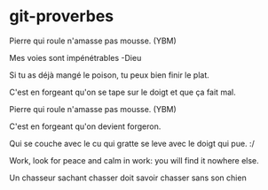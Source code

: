 # git-proverbes

Pierre qui roule n'amasse pas mousse. (YBM)

Mes voies sont impénétrables -Dieu

Si tu as déjà mangé le poison, tu peux bien finir le plat.

C'est en forgeant qu'on se tape sur le doigt et que ça fait mal.

Pierre qui roule n'amasse pas mousse. (YBM)

C'est en forgeant qu'on devient forgeron.

Qui se couche avec le cu qui gratte se leve avec le doigt qui pue. :/

Work, look for peace and calm in work: you will find it nowhere else.

Un chasseur sachant chasser doit savoir chasser sans son chien
